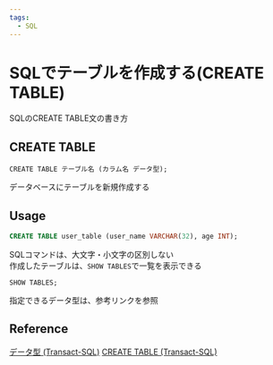 ```yaml
---
tags:
  - SQL
---
```


# SQLでテーブルを作成する(CREATE TABLE)

SQLのCREATE TABLE文の書き方

## CREATE TABLE

`CREATE TABLE テーブル名 (カラム名 データ型);`

データベースにテーブルを新規作成する

## Usage
```sql
CREATE TABLE user_table (user_name VARCHAR(32), age INT);
```

SQLコマンドは、大文字・小文字の区別しない<br>
作成したテーブルは、`SHOW TABLES`で一覧を表示できる

```spl
SHOW TABLES;
```

指定できるデータ型は、参考リンクを参照

## Reference
[データ型 (Transact-SQL)](https://learn.microsoft.com/ja-jp/sql/t-sql/data-types/data-types-transact-sql?view=sql-server-ver15)
[CREATE TABLE (Transact-SQL)](https://learn.microsoft.com/ja-jp/sql/t-sql/statements/create-table-transact-sql?view=sql-server-ver16)
